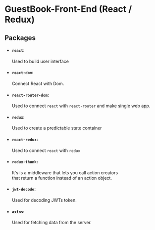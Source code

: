 # GuestBook-Front-End (React / Redux)

## Packages

- #### `react`: 
    Used to build user interface 
- #### `react-dom`:
    Connect React with  Dom.
- #### `react-router-dom`:
    Used to connect `react` with `react-router` and make single web app.
- #### `redux`:
    Used to create a predictable state container
- #### `react-redux`:
    Used to connect `react` with `redux`
- #### `redux-thunk`:
     It's is a middleware that lets you call action creators<br/> that return a function instead of an action object.
- #### `jwt-decode`:
   Used for decoding JWTs token.
- #### `axios`:
   Used for fetching data from the server.
